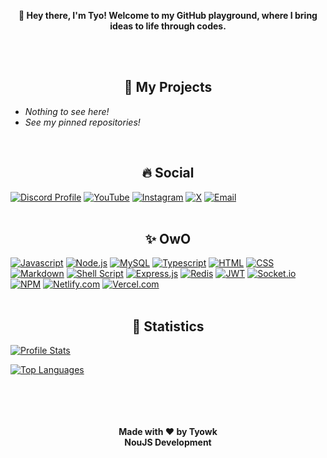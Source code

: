 <b><p align="center">👋    Hey there, I'm Tyo! Welcome to my GitHub playground, where I bring ideas to life through codes.</p></b>
<br>
<br>
<h2 align="center">💼 My Projects</h2>

- *Nothing to see here!*
- *See my pinned repositories!*
<br>
<h2 align="center">🔥 Social</h2>

[![Discord Profile](https://img.shields.io/badge/Discord-7289DA?style=for-the-badge&logo=discord&logoColor=white)](https://discord.com/users/1009314804525178920) [![YouTube](https://img.shields.io/badge/YouTube-%23FF0000.svg?style=for-the-badge&logo=YouTube&logoColor=white)](https://youtube.com/@tyowk.official) [![Instagram](https://img.shields.io/badge/Instagram-E4405F?style=for-the-badge&logo=instagram&logoColor=white)](https://instagram.com/tyowk_wk) [![X](https://img.shields.io/badge/X-%23000000.svg?style=for-the-badge&logo=X&logoColor=white)](https://x.com/tyowk) [![Email](https://img.shields.io/badge/Gmail-D14836?style=for-the-badge&logo=gmail&logoColor=white)](mailto:tyowk@outlook.com)
<br>
<br>
<h2 align="center">✨ OwO</h2>

[![Javascript](https://img.shields.io/badge/JavaScript-323330?style=for-the-badge&logo=javascript&logoColor=F7DF1E)](#) [![Node.js](https://img.shields.io/badge/Node.js-43853D?style=for-the-badge&logo=node.js&logoColor=white)](#) [![MySQL](https://img.shields.io/badge/mysql-4479A1.svg?style=for-the-badge&logo=mysql&logoColor=white)](#) [![Typescript](https://img.shields.io/badge/TypeScript-007ACC?style=for-the-badge&logo=typescript&logoColor=white)](#) [![HTML](https://img.shields.io/badge/HTML5-E34F26?style=for-the-badge&logo=html5&logoColor=white)](#) [![CSS](https://img.shields.io/badge/CSS3-1572B6?style=for-the-badge&logo=css3&logoColor=white)](#) [![Markdown](https://img.shields.io/badge/Markdown-000000?style=for-the-badge&logo=markdown&logoColor=white)](#) [![Shell Script](https://img.shields.io/badge/Shell_Script-121011?style=for-the-badge&logo=gnu-bash&logoColor=white)](#) [![Express.js](https://img.shields.io/badge/Express.js-404D59?style=for-the-badge)](#-skills) [![Redis](https://img.shields.io/badge/redis-%23DD0031.svg?style=for-the-badge&logo=redis&logoColor=white)](#) [![JWT](https://img.shields.io/badge/JWT-black?style=for-the-badge&logo=JSON%20web%20tokens)](#) [![Socket.io](https://img.shields.io/badge/Socket.io-black?style=for-the-badge&logo=socket.io&badgeColor=010101)](#) [![NPM](https://img.shields.io/badge/NPM-%23CB3837.svg?style=for-the-badge&logo=npm&logoColor=white)](#) [![Netlify.com](https://img.shields.io/badge/Netlify-00C7B7?style=for-the-badge&logo=netlify&logoColor=white)](#) [![Vercel.com](https://img.shields.io/badge/Vercel-000000?style=for-the-badge&logo=vercel&logoColor=white)](#)
<br>
<br>
<h2 align="center">🏓 Statistics</h2>

[![Profile Stats](https://github-readme-stats.vercel.app/api?username=tyowk&theme=dark)](#)

[![Top Languages](https://github-readme-stats.vercel.app/api/top-langs/?username=tyowk&theme=dark&layout=compact)](#)
<br>
<br>
<br>
<br>
<br>
<strong><p align="center">Made with ♥️ by Tyowk<br>NouJS Development</p></strong>
